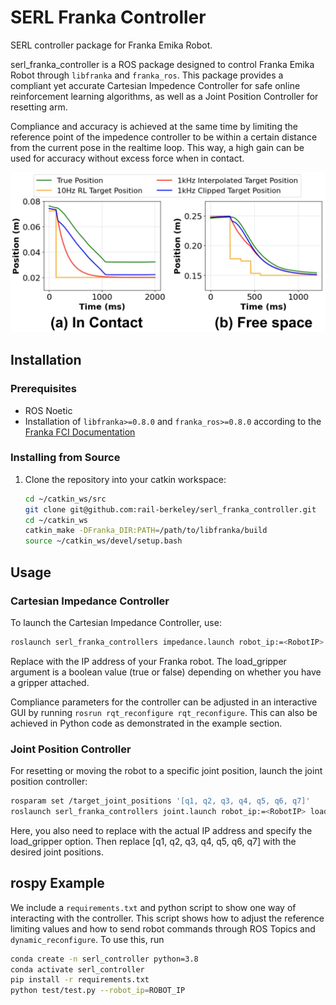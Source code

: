 # SERL Franka Controller
SERL controller package for Franka Emika Robot.

serl_franka_controller is a ROS package designed to control Franka Emika Robot through `libfranka` and `franka_ros`. This package provides a compliant yet accurate Cartesian Impedence Controller for safe online reinforcement learning algorithms, as well as a Joint Position Controller for resetting arm. 

Compliance and accuracy is achieved at the same time by limiting the reference point of the impedence controller to be within a certain distance from the current pose in the realtime loop. This way, a high gain can be used for accuracy without excess force when in contact.

![Image](controller_plot.jpg)



## Installation

### Prerequisites
- ROS Noetic
- Installation of `libfranka>=0.8.0` and `franka_ros>=0.8.0` according to the [Franka FCI Documentation](https://frankaemika.github.io/docs/installation_linux.html)

### Installing from Source

1. Clone the repository into your catkin workspace:
   ```bash
   cd ~/catkin_ws/src
   git clone git@github.com:rail-berkeley/serl_franka_controller.git
   cd ~/catkin_ws
   catkin_make -DFranka_DIR:PATH=/path/to/libfranka/build
   source ~/catkin_ws/devel/setup.bash
   ```

## Usage
### Cartesian Impedance Controller
To launch the Cartesian Impedance Controller, use:
```bash
roslaunch serl_franka_controllers impedance.launch robot_ip:=<RobotIP> load_gripper:=<true/false>
```
Replace <RobotIP> with the IP address of your Franka robot. The load_gripper argument is a boolean value (true or false) depending on whether you have a gripper attached.

Compliance parameters for the controller can be adjusted in an interactive GUI by running `rosrun rqt_reconfigure rqt_reconfigure`. This can also be achieved in Python code as demonstrated in the example section.

### Joint Position Controller
For resetting or moving the robot to a specific joint position, launch the joint position controller:

```bash
rosparam set /target_joint_positions '[q1, q2, q3, q4, q5, q6, q7]'
roslaunch serl_franka_controllers joint.launch robot_ip:=<RobotIP> load_gripper:=<true/false>
```
Here, you also need to replace <RobotIP> with the actual IP address and specify the load_gripper option. Then replace [q1, q2, q3, q4, q5, q6, q7] with the desired joint positions.


## rospy Example
We include a `requirements.txt` and python script to show one way of interacting with the controller. This script shows how to adjust the reference limiting values and how to send robot commands through ROS Topics and `dynamic_reconfigure`. To use this, run
```bash
conda create -n serl_controller python=3.8
conda activate serl_controller
pip install -r requirements.txt
python test/test.py --robot_ip=ROBOT_IP
```
